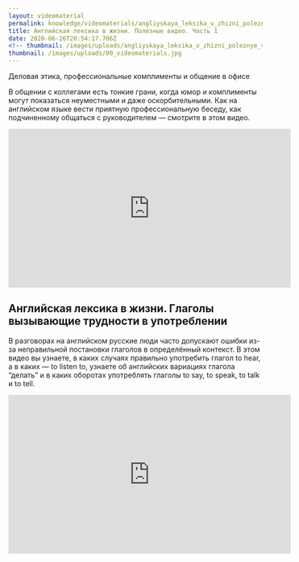 ```yaml
---
layout: videomaterial
permalink: knowledge/videomaterials/angliyskaya_leksika_v_zhizni_poleznye_video_chast_1/index.html
title: Английская лексика в жизни. Полезные видео. Часть 1
date: 2020-06-26T20:54:17.706Z
<!-- thumbnail: /images/uploads/angliyskaya_leksika_v_zhizni_poleznye_video_chast_1-01.jpg -->
thumbnail: /images/uploads/00_videomaterials.jpg
---
```

Деловая этика, профессиональные комплименты и общение в офисе

В общении с коллегами есть тонкие грани, когда юмор и комплименты могут показаться неуместными и даже оскорбительными. Как на английском языке вести приятную профессиональную беседу, как подчиненному общаться с руководителем — смотрите в этом видео.

<iframe width="560" height="315" src="https://www.youtube.com/embed/icjWJT1VHhQ" frameborder="0" allow="accelerometer; autoplay; encrypted-media; gyroscope; picture-in-picture" allowfullscreen></iframe>

## Английская лексика в жизни. Глаголы вызывающие трудности в употреблении

В разговорах на английском русские люди часто допускают ошибки из-за неправильной постановки глаголов в определённый контекст. В этом видео вы узнаете, в каких случаях правильно употребить глагол to hear, а в каких — to listen to, узнаете об английских вариациях глагола “делать” и в каких оборотах употреблять глаголы to say, to speak, to talk и to tell.

<iframe width="560" height="315" src="https://www.youtube.com/embed/5mU0jWlKmLw" frameborder="0" allow="accelerometer; autoplay; encrypted-media; gyroscope; picture-in-picture" allowfullscreen></iframe>